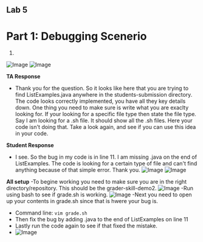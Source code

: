 ## Lab 5
# Part 1: Debugging Scenerio
1.
![Image]()
![Image]()

**TA Response**
- Thank you for the question. So it looks like here that you are trying to find ListExamples.java anywhere in the students-submission directory. The code looks correctly implemented, you have all they key details down. One thing you need to make sure is write what you are exaclty looking for. If your looking for a specific file type then state the file type. Say I am looking for a .sh file. It should show all the .sh files. Here your code isn't doing that. Take a look again, and see if you can use this idea in your code. 


**Student Response**
- I see. So the bug in my code is in line 11. I am missing .java on the end of ListExamples. The code is looking for a certain type of file and can't find anything because of that simple error. Thank you. 
![Image]()
![Image]()

**All setup**
-To begine working you need to make sure you are in the right directory/repository. This should be the grader-skill-demo2.
![Image]()
-Run using bash to see if grade.sh is working.
![Image]()
-Next you need to open up your contents in grade.sh since that is hwere your bug is.
- Command line: `vim grade.sh`
- Then fix the bug by adding .java to the end of ListExamples on line 11
- Lastly run the code again to see if that fixed the mistake. 
- ![Image]()
